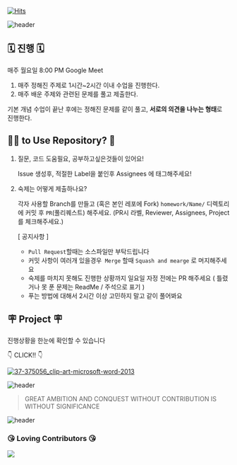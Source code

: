 [![Hits](https://hits.seeyoufarm.com/api/count/incr/badge.svg?url=https%3A%2F%2Fgithub.com%2Fyujin1292%2FBreakingCodingTest&count_bg=%23ADABFF&title_bg=%23456696&icon=github.svg&icon_color=%23E7E7E7&title=hits&edge_flat=false)](https://hits.seeyoufarm.com)

![header](https://capsule-render.vercel.app/api?type=Waving&color=auto&height=300&text=Breaking%20Coding%20Test&desc=with%20a%20bright%20future&descAlignY=70)




## 🗓️ 진행 🗓️

매주 월요일 8:00 PM
Google Meet

1. 매주 정해진 주제로 1시간~2시간 이내 수업을 진행한다.
2. 매주 배운 주제와 관련된 문제를 풀고 제출한다.

기본 개념 수업이 끝난 후에는 정해진 문제를 같이 풀고, **서로의 의견을 나누는 형태**로 진행한다.

## 🤷‍♀️  to Use Repository? 🤷‍
1. 질문, 코드 도움필요, 공부하고싶은것들이 있어요!

    Issue 생성후, 적절한 Label을 붙인후 Assignees 에 태그해주세요!


2. 숙제는 어떻게 제출하나요?


    각자 사용할 Branch를 만들고 (혹은 본인 레포에 Fork)  ```homework/Name/``` 디렉토리에 커밋 후 ```PR```(풀리퀘스트) 해주세요.
    (PR시 라벨, Reviewer, Assignees, Project 를 체크해주세요.)
    
    
    [ 공지사항 ]
    - ```Pull Request```할때는 소스파일만 부탁드립니다
    - 커밋 사항이 여러개 있을경우``` Merge``` 할때 ```Squash and mearge``` 로 머지해주세요
    - 숙제를 마치지 못해도 진행한 상황까지 일요일 자정 전에는 PR 해주세요 ( 틀렸거나 못 푼 문제는 ReadMe / 주석으로 표기 )
    - 푸는 방법에 대해서 2시간 이상 고민하지 말고 같이 풀어봐요
    
    
## 🪧 Project 🪧
진행상황을 한눈에 확인할 수 있습니다

👇 CLICK!! 👇 


 [![37-375056_clip-art-microsoft-word-2013](https://user-images.githubusercontent.com/27190708/140762273-feade3cf-df31-460d-bfdd-e7f84ace898f.png)](https://github.com/users/yujin1292/projects/1)




![header](https://capsule-render.vercel.app/api?type=transparent&color=auto&height=100)


> GREAT AMBITION AND CONQUEST WITHOUT CONTRIBUTION IS WITHOUT SIGNIFICANCE

![header](https://capsule-render.vercel.app/api?type=transparent&color=auto&height=100)

### 😘 Loving Contributors 😘


<a href="https://github.com/yujin1292/BreakingCodingTest/graphs/contributors">
  <img src="https://contrib.rocks/image?repo=yujin1292/BreakingCodingTest" />
</a>
